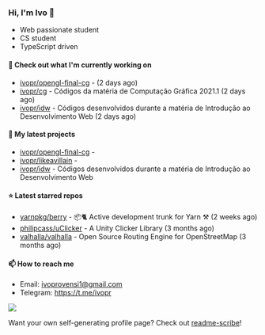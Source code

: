 ### Hi, I'm Ivo 👋

* Web passionate student
* CS student
* TypeScript driven

#### 👷 Check out what I'm currently working on

- [ivopr/opengl-final-cg](https://github.com/ivopr/opengl-final-cg) -  (2 days ago)
- [ivopr/cg](https://github.com/ivopr/cg) - Códigos da matéria de Computação Gráfica 2021.1 (2 days ago)
- [ivopr/idw](https://github.com/ivopr/idw) - Códigos desenvolvidos durante a matéria de Introdução ao Desenvolvimento Web (2 days ago)

#### 🌱 My latest projects

- [ivopr/opengl-final-cg](https://github.com/ivopr/opengl-final-cg) - 
- [ivopr/likeavillain](https://github.com/ivopr/likeavillain) - 
- [ivopr/idw](https://github.com/ivopr/idw) - Códigos desenvolvidos durante a matéria de Introdução ao Desenvolvimento Web

#### ⭐️ Latest starred repos

- [yarnpkg/berry](https://github.com/yarnpkg/berry) - 📦🐈 Active development trunk for Yarn ⚒ (2 weeks ago)
- [philipcass/uClicker](https://github.com/philipcass/uClicker) - A Unity Clicker Library (3 months ago)
- [valhalla/valhalla](https://github.com/valhalla/valhalla) - Open Source Routing Engine for OpenStreetMap (3 months ago)

#### 📫 How to reach me

- Email: [ivoprovensi1@gmail.com](mailto://ivoprovensi1@gmail.com)
- Telegram: https://t.me/ivopr

![](https://github-readme-stats.vercel.app/api/top-langs/?username=ivopr&layout=compact&theme=react)

Want your own self-generating profile page? Check out [readme-scribe](https://github.com/muesli/readme-scribe)!
